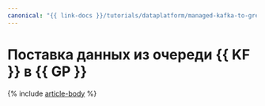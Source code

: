 ```yaml
---
canonical: "{{ link-docs }}/tutorials/dataplatform/managed-kafka-to-greenplum"
---
```


# Поставка данных из очереди {{ KF }} в {{ GP }}

{% include [article-body](../../_tutorials/dataplatform/datatransfer/managed-kafka-to-greenplum.md) %}
